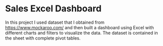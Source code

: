 # Sales Excel Dashboard
In this project I used dataset that I obtained from https://www.mockaroo.com/ and then built a dashboard using Excel with different charts
and filters to visualize the data.
The dataset is contained in the sheet with complete pivot tables.
